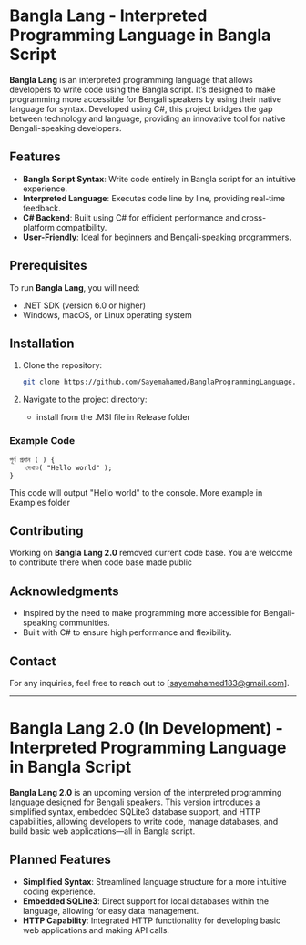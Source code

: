 # Bangla Lang - Interpreted Programming Language in Bangla Script

**Bangla Lang** is an interpreted programming language that allows developers to write code using the Bangla script. It’s designed to make programming more accessible for Bengali speakers by using their native language for syntax. Developed using C#, this project bridges the gap between technology and language, providing an innovative tool for native Bengali-speaking developers.

## Features

- **Bangla Script Syntax**: Write code entirely in Bangla script for an intuitive experience.
- **Interpreted Language**: Executes code line by line, providing real-time feedback.
- **C# Backend**: Built using C# for efficient performance and cross-platform compatibility.
- **User-Friendly**: Ideal for beginners and Bengali-speaking programmers.

## Prerequisites

To run **Bangla Lang**, you will need:

- .NET SDK (version 6.0 or higher)
- Windows, macOS, or Linux operating system

## Installation

1. Clone the repository:
   ```bash
   git clone https://github.com/Sayemahamed/BanglaProgrammingLanguage.git
   ```

2. Navigate to the project directory:
   - install from the .MSI file in Release folder

### Example Code
```বাংলা
পূর্ণ প্রধান ( ) {
    দেখাও( "Hello world" );
}
```

This code will output "Hello world" to the console.
More example in Examples folder

## Contributing

Working on **Bangla Lang 2.0** removed current code base. You are welcome to contribute there when code base made public 

## Acknowledgments

- Inspired by the need to make programming more accessible for Bengali-speaking communities.
- Built with C# to ensure high performance and flexibility.

## Contact

For any inquiries, feel free to reach out to [sayemahamed183@gmail.com].

---

# Bangla Lang 2.0 (In Development) - Interpreted Programming Language in Bangla Script

**Bangla Lang 2.0** is an upcoming version of the interpreted programming language designed for Bengali speakers. This version introduces a simplified syntax, embedded SQLite3 database support, and HTTP capabilities, allowing developers to write code, manage databases, and build basic web applications—all in Bangla script.

## Planned Features

- **Simplified Syntax**: Streamlined language structure for a more intuitive coding experience.
- **Embedded SQLite3**: Direct support for local databases within the language, allowing for easy data management.
- **HTTP Capability**: Integrated HTTP functionality for developing basic web applications and making API calls.
